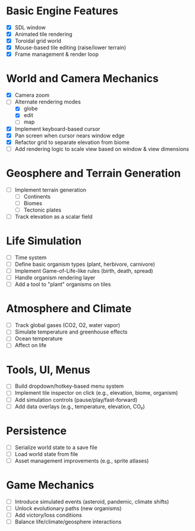 # Basic Engine Features

- [x] SDL window
- [x] Animated tile rendering
- [x] Toroidal grid world
- [x] Mouse-based tile editing (raise/lower terrain)
- [x] Frame management & render loop

# World and Camera Mechanics

- [x] Camera zoom
- [ ] Alternate rendering modes
    - [x] globe
    - [x] edit
    - [ ] map
- [x] Implement keyboard-based cursor
- [x] Pan screen when cursor nears window edge
- [x] Refactor grid to separate elevation from biome
- [ ] Add rendering logic to scale view based on window & view dimensions

# Geosphere and Terrain Generation

- [ ] Implement terrain generation
    - [ ] Continents
    - [ ] Biomes
    - [ ] Tectonic plates
- [ ] Track elevation as a scalar field

# Life Simulation

- [ ] Time system
- [ ] Define basic organism types (plant, herbivore, carnivore)
- [ ] Implement Game-of-Life-like rules (birth, death, spread)
- [ ] Handle organism rendering layer
- [ ] Add a tool to "plant" organisms on tiles

# Atmosphere and Climate

- [ ] Track global gases (CO2, O2, water vapor)
- [ ] Simulate temperature and greenhouse effects
- [ ] Ocean temperature
- [ ] Affect on life

# Tools, UI, Menus

- [ ] Build dropdown/hotkey-based menu system
- [ ] Implement tile inspector on click (e.g., elevation, biome, organism)
- [ ] Add simulation controls (pause/play/fast-forward)
- [ ] Add data overlays (e.g., temperature, elevation, CO₂)

# Persistence

- [ ] Serialize world state to a save file
- [ ] Load world state from file
- [ ] Asset management improvements (e.g., sprite atlases)

# Game Mechanics

- [ ] Introduce simulated events (asteroid, pandemic, climate shifts)
- [ ] Unlock evolutionary paths (new organisms)
- [ ] Add victory/loss conditions
- [ ] Balance life/climate/geosphere interactions
